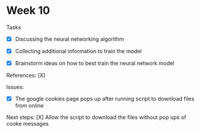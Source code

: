 # Week 10

Tasks
- [X] Discussing the neural networking algorithm
- [X] Collecting additional information to train the model
- [X] Brainstorm ideas on how to best train the neural network model



References:
 [X]


Issues:
- [X] The google cookies page pops up after running script to download files from online


 Next steps:
 [X] Allow the script to download the files without pop ups of cooke messages

